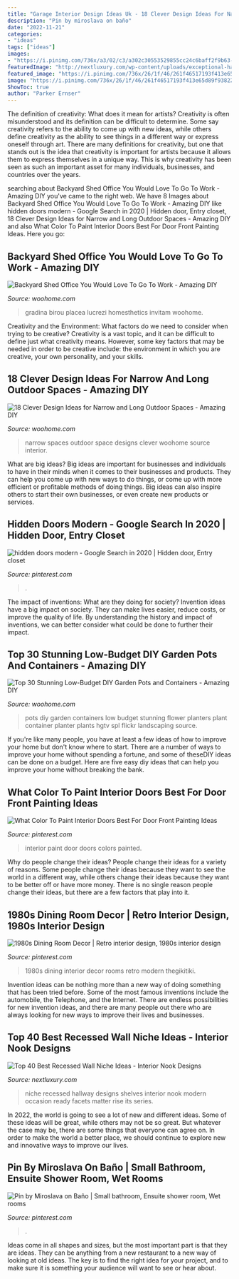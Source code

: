 ```yaml
---
title: "Garage Interior Design Ideas Uk - 18 Clever Design Ideas For Narrow And Long Outdoor Spaces"
description: "Pin by miroslava on baño"
date: "2022-11-21"
categories:
- "ideas"
tags: ["ideas"]
images:
- "https://i.pinimg.com/736x/a3/02/c3/a302c30553529855cc24c6baff2f9b63--tempo-s.jpg"
featuredImage: "http://nextluxury.com/wp-content/uploads/exceptional-hallway-recessed-wall-niche-ideas-with-double-wood-shelves.jpg"
featured_image: "https://i.pinimg.com/736x/26/1f/46/261f46517193f413e65d89f93822b4ca.jpg"
image: "https://i.pinimg.com/736x/26/1f/46/261f46517193f413e65d89f93822b4ca.jpg"
ShowToc: true
author: "Parker Ernser"
---
```



The definition of creativity: What does it mean for artists?
Creativity is often misunderstood and its definition can be difficult to determine. Some say creativity refers to the ability to come up with new ideas, while others define creativity as the ability to see things in a different way or express oneself through art. There are many definitions for creativity, but one that stands out is the idea that creativity is important for artists because it allows them to express themselves in a unique way. This is why creativity has been seen as such an important asset for many individuals, businesses, and countries over the years.

	

		
searching about Backyard Shed Office You Would Love To Go To Work - Amazing DIY you've came to the right web. We have 8 Images about Backyard Shed Office You Would Love To Go To Work - Amazing DIY like hidden doors modern - Google Search in 2020 | Hidden door, Entry closet, 18 Clever Design Ideas for Narrow and Long Outdoor Spaces - Amazing DIY and also What Color To Paint Interior Doors Best For Door Front Painting Ideas. Here you go:
		
    
## Backyard Shed Office You Would Love To Go To Work - Amazing DIY

<img loading=lazy src="https://www.woohome.com/wp-content/uploads/2015/12/Backyard-Cottage-Office-4.jpg" onerror="this.onerror=null;this.src='https://tse1.mm.bing.net/th?id=OIP.Ojualb3D59rvT3EqY-InEAHaKf&amp;pid=15.1';" alt="Backyard Shed Office You Would Love To Go To Work - Amazing DIY">

_Source: woohome.com_

>gradina birou placea lucrezi homesthetics invitam woohome. 

	

Creativity and the Environment: What factors do we need to consider when trying to be creative?
Creativity is a vast topic, and it can be difficult to define just what creativity means. However, some key factors that may be needed in order to be creative include: the environment in which you are creative, your own personality, and your skills.

    
## 18 Clever Design Ideas For Narrow And Long Outdoor Spaces - Amazing DIY

<img loading=lazy src="https://www.woohome.com/wp-content/uploads/2015/03/narrow-space-designs-woohome-7.jpg" onerror="this.onerror=null;this.src='https://tse4.mm.bing.net/th?id=OIP.uXuCxTfFBHkypkaD1knqewHaJ4&amp;pid=15.1';" alt="18 Clever Design Ideas for Narrow and Long Outdoor Spaces - Amazing DIY">

_Source: woohome.com_

>narrow spaces outdoor space designs clever woohome source interior. 

	

What are big ideas?
Big ideas are important for businesses and individuals to have in their minds when it comes to their businesses and products. They can help you come up with new ways to do things, or come up with more efficient or profitable methods of doing things. Big ideas can also inspire others to start their own businesses, or even create new products or services.

    
## Hidden Doors Modern - Google Search In 2020 | Hidden Door, Entry Closet

<img loading=lazy src="https://i.pinimg.com/736x/26/1f/46/261f46517193f413e65d89f93822b4ca.jpg" onerror="this.onerror=null;this.src='https://tse1.mm.bing.net/th?id=OIP.hBHAc_2gxVscraUGZ8E4bgHaLH&amp;pid=15.1';" alt="hidden doors modern - Google Search in 2020 | Hidden door, Entry closet">

_Source: pinterest.com_

>. 

	

The impact of inventions: What are they doing for society?
Invention ideas have a big impact on society. They can make lives easier, reduce costs, or improve the quality of life. By understanding the history and impact of inventions, we can better consider what could be done to further their impact.

    
## Top 30 Stunning Low-Budget DIY Garden Pots And Containers - Amazing DIY

<img loading=lazy src="http://www.woohome.com/wp-content/uploads/2014/02/DIY-Garden-Pots-16.jpg" onerror="this.onerror=null;this.src='https://tse3.mm.bing.net/th?id=OIP.RIxg7ATinpkXvZ-tPO19XgHaLh&amp;pid=15.1';" alt="Top 30 Stunning Low-Budget DIY Garden Pots and Containers - Amazing DIY">

_Source: woohome.com_

>pots diy garden containers low budget stunning flower planters plant container planter plants hgtv spl flickr landscaping source. 

	

If you're like many people, you have at least a few ideas of how to improve your home but don't know where to start. There are a number of ways to improve your home without spending a fortune, and some of theseDIY ideas can be done on a budget. Here are five easy diy ideas that can help you improve your home without breaking the bank.

    
## What Color To Paint Interior Doors Best For Door Front Painting Ideas

<img loading=lazy src="https://i.pinimg.com/736x/7e/02/28/7e0228018ff33c1ec8b5174eaaedd2ad.jpg" onerror="this.onerror=null;this.src='https://tse2.mm.bing.net/th?id=OIP.WXS8L7voKIvP9MnNg9JYJwHaJ3&amp;pid=15.1';" alt="What Color To Paint Interior Doors Best For Door Front Painting Ideas">

_Source: pinterest.com_

>interior paint door doors colors painted. 

	

Why do people change their ideas?
People change their ideas for a variety of reasons. Some people change their ideas because they want to see the world in a different way, while others change their ideas because they want to be better off or have more money. There is no single reason people change their ideas, but there are a few factors that play into it.

    
## 1980s Dining Room Decor | Retro Interior Design, 1980s Interior Design

<img loading=lazy src="https://i.pinimg.com/736x/a3/02/c3/a302c30553529855cc24c6baff2f9b63--tempo-s.jpg" onerror="this.onerror=null;this.src='https://tse1.mm.bing.net/th?id=OIP.FxcLqNak6kHzqeVjZXv9DQHaKD&amp;pid=15.1';" alt="1980s Dining Room Decor | Retro interior design, 1980s interior design">

_Source: pinterest.com_

>1980s dining interior decor rooms retro modern thegikitiki. 

	

Invention ideas can be nothing more than a new way of doing something that has been tried before. Some of the most famous inventions include the automobile, the Telephone, and the Internet. There are endless possibilities for new invention ideas, and there are many people out there who are always looking for new ways to improve their lives and businesses.

    
## Top 40 Best Recessed Wall Niche Ideas - Interior Nook Designs

<img loading=lazy src="http://nextluxury.com/wp-content/uploads/exceptional-hallway-recessed-wall-niche-ideas-with-double-wood-shelves.jpg" onerror="this.onerror=null;this.src='https://tse2.mm.bing.net/th?id=OIP.bMEpoVBZcE_jhvhOO4FUbAAAAA&amp;pid=15.1';" alt="Top 40 Best Recessed Wall Niche Ideas - Interior Nook Designs">

_Source: nextluxury.com_

>niche recessed hallway designs shelves interior nook modern occasion ready facets matter rise its series. 

	

In 2022, the world is going to see a lot of new and different ideas. Some of these ideas will be great, while others may not be so great. But whatever the case may be, there are some things that everyone can agree on. In order to make the world a better place, we should continue to explore new and innovative ways to improve our lives.

    
## Pin By Miroslava On Baño | Small Bathroom, Ensuite Shower Room, Wet Rooms

<img loading=lazy src="https://i.pinimg.com/736x/ea/e9/ad/eae9ad3d7c4caaea17d165b0ac70dcc6.jpg" onerror="this.onerror=null;this.src='https://tse1.mm.bing.net/th?id=OIP.w58p97R-yEzBLHVdQh0XXwHaLl&amp;pid=15.1';" alt="Pin by Miroslava on Baño | Small bathroom, Ensuite shower room, Wet rooms">

_Source: pinterest.com_

>. 

	

Ideas come in all shapes and sizes, but the most important part is that they are ideas. They can be anything from a new restaurant to a new way of looking at old ideas. The key is to find the right idea for your project, and to make sure it is something your audience will want to see or hear about.

